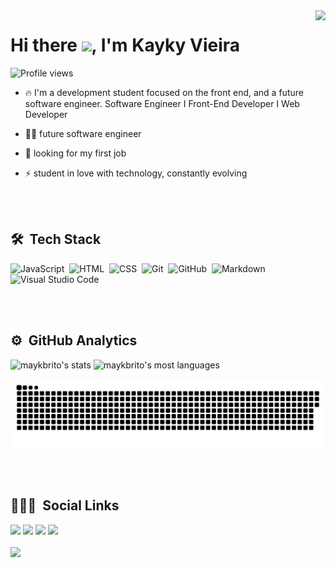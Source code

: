 <img align="right" height="590em" src="https://raw.githubusercontent.com/gist/mynameiskayky/f2e742b46ee52af92d8f00f815e1f9ae/raw/a80c057def776cb92a476ad7f7abd321dad68f96/githubcard.svg"/>
<h1 align="left">Hi there <img src="https://raw.githubusercontent.com/kaueMarques/kaueMarques/master/hi.gif" width="30px">, I'm Kayky Vieira</h1>
<p align="left"> <img src="https://komarev.com/ghpvc/?username=mynameiskayky&color=yellow" alt="Profile views" /> </p>

- 🔥 I'm a development student focused on the front end, and a future software engineer. Software Engineer I Front-End Developer I Web Developer

- 👨‍💻 future software engineer

- 🔭 looking for my first job

- ⚡ student in love with technology, constantly evolving

<br><br>

## 🛠 &nbsp;Tech Stack

![JavaScript](https://img.shields.io/badge/-JavaScript-05122A?style=flat&logo=javascript)&nbsp;
![HTML](https://img.shields.io/badge/-HTML-05122A?style=flat&logo=HTML5)&nbsp;
![CSS](https://img.shields.io/badge/-CSS-05122A?style=flat&logo=CSS3&logoColor=1572B6)&nbsp;
![Git](https://img.shields.io/badge/-Git-05122A?style=flat&logo=git)&nbsp;
![GitHub](https://img.shields.io/badge/-GitHub-05122A?style=flat&logo=github)&nbsp;
![Markdown](https://img.shields.io/badge/-Markdown-05122A?style=flat&logo=markdown)&nbsp;
![Visual Studio Code](https://img.shields.io/badge/-Visual%20Studio%20Code-05122A?style=flat&logo=visual-studio-code&logoColor=007ACC)&nbsp;

<br><br>

## ⚙️ &nbsp;GitHub Analytics

<div>
 <p align="left">
 <img width="530em" src="https://github-readme-stats.vercel.app/api?username=mynameiskayky&show_icons=true&theme=vision-friendly-dark" alt="maykbrito's stats"/>
 <img width="525em" src="https://github-readme-stats.vercel.app/api/top-langs/?username=mynameiskayky&layout=compact&theme=vision-friendly-dark" alt="maykbrito's most languages"/>
 </p>

 ![Snake animation](https://github.com/mynameiskayky/mynameiskayky/blob/output/github-contribution-grid-snake.svg)

<br><br>

## 👨🏽‍🦲 &nbsp;Social Links

<div>
  <a href="https://www.linkedin.com/in/kayky-vieira-5738aa207/" target="_blank"><img src="https://img.shields.io/badge/-LinkedIn-%230077B5?style=for-the-badge&logo=linkedin&logoColor=white"></a>   
  <a href="https://instagram.com/studies_devs" target="_blank"><img src="https://img.shields.io/badge/-Instagram-%23E4405F?style=for-the-badge&logo=instagram&logoColor=white" target="_blank"></a>
  <a href = "mailto:kaykyvieiraa@hotmail.com"><img src="https://img.shields.io/badge/-Gmail-%23333?style=for-the-badge&logo=gmail&logoColor=white" target="_blank"></a>
  <a href="https://www.twitter.com/kay_vieiraa" target="_blank"><img src="https://img.shields.io/badge/-twitter-%230077B5?style=for-the-badge&logo=twitter&logoColor=white"></a> 
</div>

<br>

<img width="500em" src="https://github-readme-twitter-gazf.vercel.app/api?id=kay_vieiraa&layout=wide&show_reply=off&show_retweet=off" />
